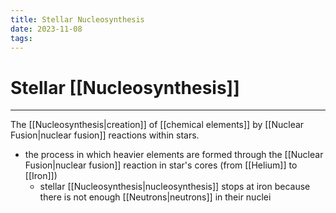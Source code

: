 ```yaml
---
title: Stellar Nucleosynthesis
date: 2023-11-08
tags:
---
```


# Stellar [[Nucleosynthesis]]

---

The [[Nucleosynthesis|creation]] of [[chemical elements]] by [[Nuclear Fusion|nuclear fusion]] reactions within stars.

- the process in which heavier elements are formed through the [[Nuclear Fusion|nuclear fusion]] reaction in star's cores (from [[Helium]] to [[Iron]])
	- stellar [[Nucleosynthesis|nucleosynthesis]] stops at iron because there is not enough [[Neutrons|neutrons]] in their nuclei